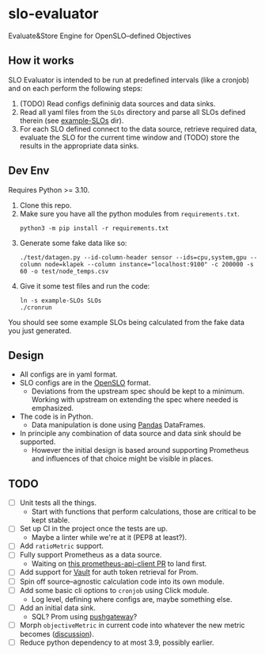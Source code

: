 # slo-evaluator
Evaluate&amp;Store Engine for OpenSLO–defined Objectives

## How it works

SLO Evaluator is intended to be run at predefined intervals (like a cronjob) and on each perform the following steps:

1. (TODO) Read configs defininig data sources and data sinks.
2. Read all yaml files from the `SLOs` directory and parse all SLOs defined therein (see [example-SLOs](example-SLOs) dir).
3. For each SLO defined connect to the data source, retrieve required data, evaluate the SLO for the current time window and (TODO) store the results in the appropriate data sinks.

## Dev Env

Requires Python >= 3.10.

1. Clone this repo.
2. Make sure you have all the python modules from `requirements.txt`.
   ```
   python3 -m pip install -r requirements.txt
   ```
3. Generate some fake data like so:
   ```
   ./test/datagen.py --id-column-header sensor --ids=cpu,system,gpu --column node=klapek --column instance="localhost:9100" -c 200000 -s 60 -o test/node_temps.csv
   ```
4. Give it some test files and run the code:
   ```
   ln -s example-SLOs SLOs
   ./cronrun
   ```

You should see some example SLOs being calculated from the fake data you just generated.

## Design

* All configs are in yaml format.
* SLO configs are in the [OpenSLO](https://github.com/OpenSLO/OpenSLO/) format.
  * Deviations from the upstream spec should be kept to a minimum. Working with upstream on extending the spec where needed is emphasized.
* The code is in Python.
  * Data manipulation is done using [Pandas](https://pandas.pydata.org/) DataFrames.
* In principle any combination of data source and data sink should be supported.
  * However the initial design is based around supporting Prometheus and influences of that choice might be visible in places.

## TODO

* [ ] Unit tests all the things.
  * Start with functions that perform calculations, those are critical to be kept stable.
* [ ] Set up CI in the project once the tests are up.
  * Maybe a linter while we're at it (PEP8 at least?).
* [ ] Add `ratioMetric` support.
* [ ] Fully support Prometheus as a data source.
  * Waiting on [this prometheus-api-client PR](https://github.com/AICoE/prometheus-api-client-python/pull/234) to land first.
* [ ] Add support for [Vault](https://www.vaultproject.io/) for auth token retrieval for Prom.
* [ ] Spin off source–agnostic calculation code into its own module.
* [ ] Add some basic cli options to `cronjob` using Click module.
  * Log level, defining where configs are, maybe something else.
* [ ] Add an initial data sink.
  * SQL? Prom using [pushgateway](https://github.com/prometheus/pushgateway)?
* [ ] Morph `objectiveMetric` in current code into whatever the new metric becomes ([discussion](https://gist.github.com/nobl9-mikec/a1a55d97d77f10216be775eaad7221ac#gistcomment-3998338)).
* [ ] Reduce python dependency to at most 3.9, possibly earlier.
